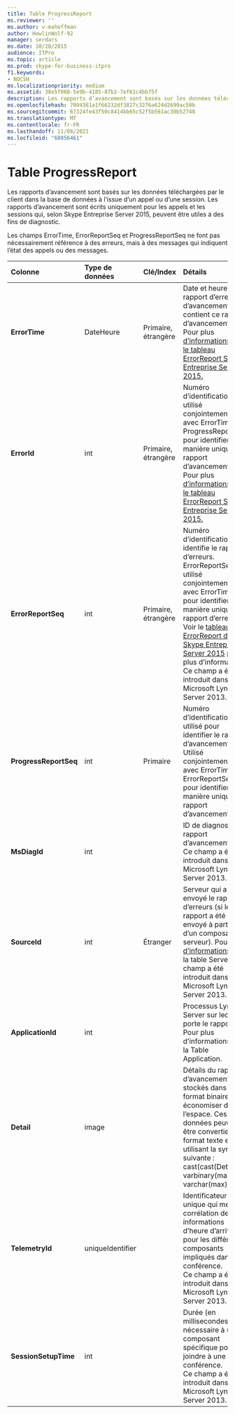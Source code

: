 ```yaml
---
title: Table ProgressReport
ms.reviewer: ''
ms.author: v-mahoffman
author: HowlinWolf-92
manager: serdars
ms.date: 10/20/2015
audience: ITPro
ms.topic: article
ms.prod: skype-for-business-itpro
f1.keywords:
- NOCSH
ms.localizationpriority: medium
ms.assetid: 38e5f060-5e9b-4185-87b2-7ef61c4bb75f
description: Les rapports d’avancement sont basés sur les données téléchargées par le client dans la base de données à l’issue d’un appel ou d’une session. Les rapports d’avancement sont écrits uniquement pour les appels et les sessions qui, selon Skype Entreprise Server 2015, peuvent être utiles à des fins de diagnostic.
ms.openlocfilehash: 7004361a1f66232df3827c3276a624d2699ac50b
ms.sourcegitcommit: 67324fe43f50c8414bb65c52f5b561ac30b52748
ms.translationtype: MT
ms.contentlocale: fr-FR
ms.lasthandoff: 11/08/2021
ms.locfileid: "60856461"
---
```

# <a name="progressreport-table"></a>Table ProgressReport
 
Les rapports d’avancement sont basés sur les données téléchargées par le client dans la base de données à l’issue d’un appel ou d’une session. Les rapports d’avancement sont écrits uniquement pour les appels et les sessions qui, selon Skype Entreprise Server 2015, peuvent être utiles à des fins de diagnostic.
  
Les champs ErrorTime, ErrorReportSeq et ProgressReportSeq ne font pas nécessairement référence à des erreurs, mais à des messages qui indiquent l’état des appels ou des messages.
  
|**Colonne**|**Type de données**|**Clé/Index**|**Détails**|
|:-----|:-----|:-----|:-----|
|**ErrorTime** <br/> |DateHeure  <br/> |Primaire, étrangère  <br/> |Date et heure du rapport d’erreurs d’avancement qui contient ce rapport d’avancement. Pour plus [d’informations, voir le tableau ErrorReport Skype Entreprise Server 2015.](errorreport.md) <br/> |
|**ErrorId** <br/> |int  <br/> |Primaire, étrangère  <br/> |Numéro d’identification utilisé conjointement avec ErrorTime et ProgressReportSeq pour identifier de manière unique un rapport d’avancement. Pour plus [d’informations, voir le tableau ErrorReport Skype Entreprise Server 2015.](errorreport.md) <br/> |
|**ErrorReportSeq** <br/> |int  <br/> |Primaire, étrangère  <br/> |Numéro d’identification qui identifie le rapport d’erreurs. ErrorReportSeq est utilisé conjointement avec ErrorTime pour identifier de manière unique un rapport d’erreurs. Voir le [tableau ErrorReport dans Skype Entreprise Server 2015](errorreport.md) pour plus d’informations <br/> Ce champ a été introduit dans Microsoft Lync Server 2013.  <br/> |
|**ProgressReportSeq** <br/> |int  <br/> |Primaire  <br/> |Numéro d’identification utilisé pour identifier le rapport d’avancement. Utilisé conjointement avec ErrorTime et ErrorReportSeq pour identifier de manière unique un rapport d’avancement.  <br/> |
|**MsDiagId** <br/> |int  <br/> ||ID de diagnostic du rapport d’avancement.  <br/> Ce champ a été introduit dans Microsoft Lync Server 2013.  <br/> |
|**SourceId** <br/> |int  <br/> |Étranger  <br/> |Serveur qui a envoyé le rapport d’erreurs (si le rapport a été envoyé à partir d’un composant serveur). Pour plus [d’informations, voir](servers.md) la table Servers. Ce champ a été introduit dans Microsoft Lync Server 2013. <br/> |
|**ApplicationId** <br/> |int  <br/> ||Processus Lync Server sur lequel porte le rapport. Pour plus d’informations, voir la Table Application.  <br/> |
|**Detail** <br/> |image  <br/> ||Détails du rapport d’avancement, stockés dans un format binaire pour économiser de l’espace. Ces données peuvent être converties au format texte en utilisant la syntaxe suivante :  <br/> cast(cast(Detail as varbinary(max)) as varchar(max))  <br/> |
|**TelemetryId** <br/> |uniqueIdentifier  <br/> ||Identificateur unique qui met en corrélation des informations d’heure d’arrivée pour les différents composants impliqués dans la conférence.  <br/> Ce champ a été introduit dans Microsoft Lync Server 2013.  <br/> |
|**SessionSetupTime** <br/> |int  <br/> ||Durée (en millisecondes) nécessaire à un composant spécifique pour se joindre à une conférence.  <br/> Ce champ a été introduit dans Microsoft Lync Server 2013.  <br/> |
   


